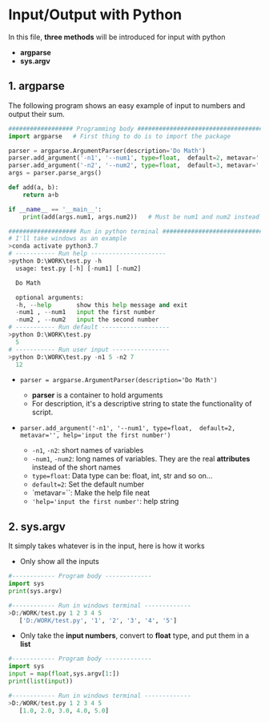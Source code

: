 # Input/Output with Python

In this file, **three methods** will be introduced for input with python
  - **argparse**
  - **sys.argv**

  ## 1. **argparse**

The following program shows an easy example of input to numbers and output their sum.
```python
################## Programming body ###################################
import argparse   # First thing to do is to import the package

parser = argparse.ArgumentParser(description='Do Math')
parser.add_argument('-n1', '--num1', type=float,  default=2, metavar='', help='input the first number')
parser.add_argument('-n2', '--num2', type=float,  default=3, metavar='', help='input the second number')
args = parser.parse_args()

def add(a, b):
    return a+b

if __name__ == '__main__':
    print(add(args.num1, args.num2))   # Must be num1 and num2 instead of n1 and n2
```
```python
################### Run in python terminal ############################
# I'll take windows as an example
>conda activate python3.7
# ----------- Run help ---------------------
>python D:\WORK\test.py -h
  usage: test.py [-h] [-num1] [-num2]

  Do Math

  optional arguments:
  -h, --help       show this help message and exit
  -num1 , --num1   input the first number
  -num2 , --num2   input the second number
# ----------- Run default -------------------
>python D:\WORK\test.py
  5
# ----------- Run user input ----------------
>python D:\WORK\test.py -n1 5 -n2 7
  12
```
  - `parser = argparse.ArgumentParser(description='Do Math')`
    - **parser** is a container to hold arguments
    - For description, it's a descriptive string to state the functionality of script.
  - `parser.add_argument('-n1', '--num1', type=float,  default=2, metavar='', help='input the first number')`

    - `-n1`, `-n2`: short names of variables
    - `-num1`, `-num2`: long names of variables. They are the real **attributes** instead of the short names
    - `type=float`: Data type can be: float, int, str and so on...
    - `default=2`: Set the default number
    - `metavar=``: Make the help file neat
    - `'help='input the first number'`: help string

## 2. **sys.argv**

It simply takes whatever is in the input, here is how it works
 - Only show all the inputs

 ```python
 #------------ Program body -------------
 import sys
 print(sys.argv)
 ```
 ```python
 #------------ Run in windows terminal -------------
 >D:/WORK/test.py 1 2 3 4 5
    ['D:/WORK/test.py', '1', '2', '3', '4', '5']
 ```

 - Only take the **input numbers**, convert to **float** type, and put them in a **list**
 ```python
 #------------ Program body -------------
 import sys
 input = map(float,sys.argv[1:])
 print(list(input))
 ```
 ```python
 #------------ Run in windows terminal -------------
 >D:/WORK/test.py 1 2 3 4 5
    [1.0, 2.0, 3.0, 4.0, 5.0]
 ```
